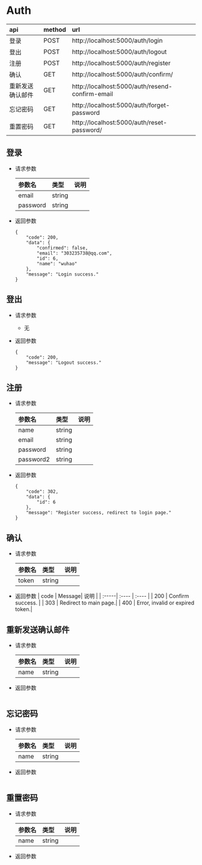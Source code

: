 # Auth

| api | method| url |
| :-----| :---- | :---- |
| 登录 | POST | http://localhost:5000/auth/login
| 登出 | POST | http://localhost:5000/auth/logout
| 注册 | POST | http://localhost:5000/auth/register
| 确认 | GET | http://localhost:5000/auth/confirm/<token>
| 重新发送确认邮件| GET | http://localhost:5000/auth/resend-confirm-email
| 忘记密码 | GET | http://localhost:5000/auth/forget-password
| 重置密码 | GET | http://localhost:5000/auth/reset-password/<token>

## 登录
- 请求参数
    
    | 参数名 | 类型| 说明 |
    | :-----| :---- | :---- |
    | email | string | 
    | password | string | 
    
- 返回参数
    ```
    {
        "code": 200,
        "data": {
            "confirmed": false,
            "email": "303235738@qq.com",
            "id": 6,
            "name": "wuhao"
        },
        "message": "Login success."
    }
    ```

## 登出
- 请求参数
    - 无
    
- 返回参数
    ``` 
    {
        "code": 200,
        "message": "Logout success."
    }
    ```

## 注册
- 请求参数
    
    | 参数名 | 类型| 说明 |
    | :-----| :---- | :---- |
    | name | string | 
    | email | string | 
    | password | string | 
    | password2 | string |  
    
- 返回参数
    ``` 
    {
        "code": 302,
        "data": {
            "id": 6
        },
        "message": "Register success, redirect to login page."
    }
    ```

## 确认
- 请求参数
    
    | 参数名 | 类型| 说明 |
    | :-----| :---- | :---- |
    | token | string | 
    
- 返回参数
    | code | Message| 说明 |
    | :-----| :---- | :---- |
    | 200 | Confirm success. | 
    | 303 | Redirect to main page.|
    | 400 | Error, invalid or expired token.|

## 重新发送确认邮件
- 请求参数
    
    | 参数名 | 类型| 说明 |
    | :-----| :---- | :---- |
    | name | string | 
    
- 返回参数
``` 

```

## 忘记密码
- 请求参数
    
    | 参数名 | 类型| 说明 |
    | :-----| :---- | :---- |
    | name | string | 
    
- 返回参数
``` 

```

## 重置密码
- 请求参数
    
    | 参数名 | 类型| 说明 |
    | :-----| :---- | :---- |
    | name | string | 
    
- 返回参数
``` 

```

